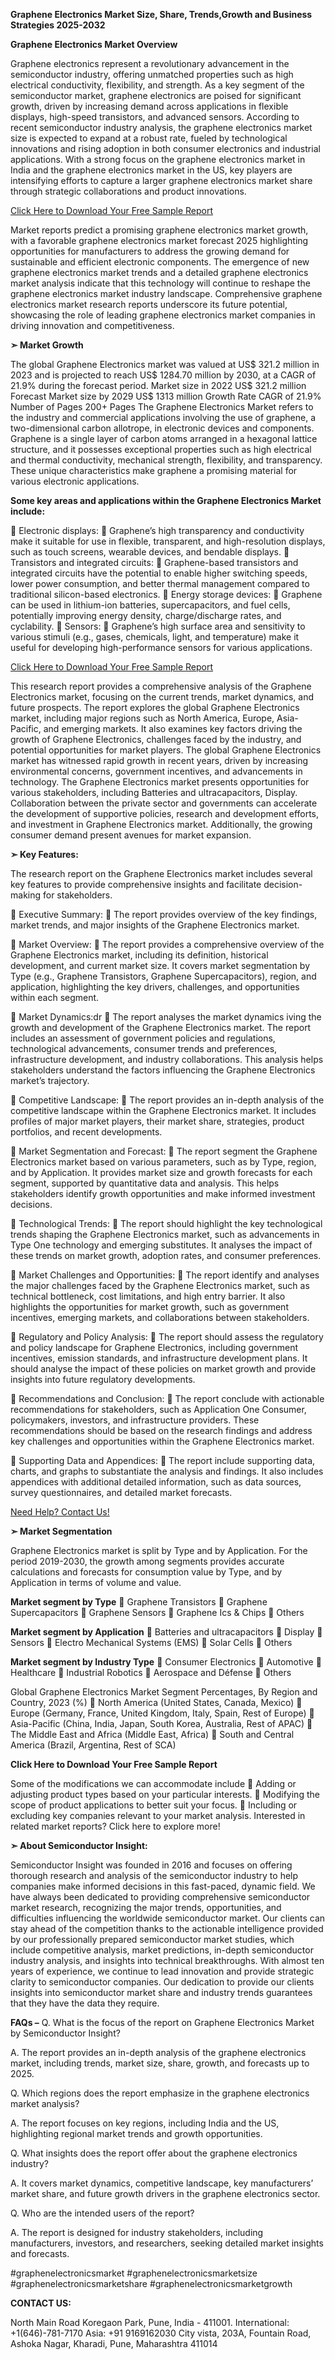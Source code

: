 **Graphene Electronics Market Size, Share, Trends,Growth and Business Strategies 2025-2032**

**Graphene Electronics Market Overview**

Graphene electronics represent a revolutionary advancement in the semiconductor industry, offering unmatched properties such as high electrical conductivity, flexibility, and strength. As a key segment of the semiconductor market, graphene electronics are poised for significant growth, driven by increasing demand across applications in flexible displays, high-speed transistors, and advanced sensors. According to recent semiconductor industry analysis, the graphene electronics market size is expected to expand at a robust rate, fueled by technological innovations and rising adoption in both consumer electronics and industrial applications. With a strong focus on the graphene electronics market in India and the graphene electronics market in the US, key players are intensifying efforts to capture a larger graphene electronics market share through strategic collaborations and product innovations.

[Click Here to Download Your Free Sample Report](https://semiconductorinsight.com/report/graphene-electronics-market/)

Market reports predict a promising graphene electronics market growth, with a favorable graphene electronics market forecast 2025 highlighting opportunities for manufacturers to address the growing demand for sustainable and efficient electronic components. The emergence of new graphene electronics market trends and a detailed graphene electronics market analysis indicate that this technology will continue to reshape the graphene electronics market industry landscape. Comprehensive graphene electronics market research reports underscore its future potential, showcasing the role of leading graphene electronics market companies in driving innovation and competitiveness.

**➣ Market Growth**

The global Graphene Electronics market was valued at US$ 321.2 million in 2023 and is projected to reach US$ 1284.70 million by 2030, at a CAGR of 21.9% during the forecast period.
Market size in 2022
US$ 321.2 million
Forecast Market size by 2029
US$ 1313 million
Growth Rate
CAGR of 21.9%
Number of Pages
200+ Pages
The Graphene Electronics Market refers to the industry and commercial applications involving the use of graphene, a two-dimensional carbon allotrope, in electronic devices and components.
Graphene is a single layer of carbon atoms arranged in a hexagonal lattice structure, and it possesses exceptional properties such as high electrical and thermal conductivity, mechanical strength, flexibility, and transparency. These unique characteristics make graphene a promising material for various electronic applications.

**Some key areas and applications within the Graphene Electronics Market include:**

	Electronic displays:
	Graphene’s high transparency and conductivity make it suitable for use in flexible, transparent, and high-resolution displays, such as touch screens, wearable devices, and bendable displays.
	Transistors and integrated circuits:
	Graphene-based transistors and integrated circuits have the potential to enable higher switching speeds, lower power consumption, and better thermal management compared to traditional silicon-based electronics.
	Energy storage devices:
	Graphene can be used in lithium-ion batteries, supercapacitors, and fuel cells, potentially improving energy density, charge/discharge rates, and cyclability.
	Sensors:
	Graphene’s high surface area and sensitivity to various stimuli (e.g., gases, chemicals, light, and temperature) make it useful for developing high-performance sensors for various applications.

[Click Here to Download Your Free Sample Report](https://semiconductorinsight.com/report/graphene-electronics-market/)

This research report provides a comprehensive analysis of the Graphene Electronics market, focusing on the current trends, market dynamics, and future prospects. The report explores the global Graphene Electronics market, including major regions such as North America, Europe, Asia-Pacific, and emerging markets. It also examines key factors driving the growth of Graphene Electronics, challenges faced by the industry, and potential opportunities for market players.
The global Graphene Electronics market has witnessed rapid growth in recent years, driven by increasing environmental concerns, government incentives, and advancements in technology. The Graphene Electronics market presents opportunities for various stakeholders, including Batteries and ultracapacitors, Display. Collaboration between the private sector and governments can accelerate the development of supportive policies, research and development efforts, and investment in Graphene Electronics market. Additionally, the growing consumer demand present avenues for market expansion.

**➣ Key Features:**

The research report on the Graphene Electronics market includes several key features to provide comprehensive insights and facilitate decision-making for stakeholders.

	Executive Summary:
	The report provides overview of the key findings, market trends, and major insights of the Graphene Electronics market.

	Market Overview:
	The report provides a comprehensive overview of the Graphene Electronics market, including its definition, historical development, and current market size. It covers market segmentation by Type (e.g., Graphene Transistors, Graphene Supercapacitors), region, and application, highlighting the key drivers, challenges, and opportunities within each segment.

	Market Dynamics:dr
	The report analyses the market dynamics iving the growth and development of the Graphene Electronics market. The report includes an assessment of government policies and regulations, technological advancements, consumer trends and preferences, infrastructure development, and industry collaborations. This analysis helps stakeholders understand the factors influencing the Graphene Electronics market’s trajectory.

	Competitive Landscape:
	The report provides an in-depth analysis of the competitive landscape within the Graphene Electronics market. It includes profiles of major market players, their market share, strategies, product portfolios, and recent developments.

	Market Segmentation and Forecast:
	The report segment the Graphene Electronics market based on various parameters, such as by Type, region, and by Application. It provides market size and growth forecasts for each segment, supported by quantitative data and analysis. This helps stakeholders identify growth opportunities and make informed investment decisions.

	Technological Trends:
	The report should highlight the key technological trends shaping the Graphene Electronics market, such as advancements in Type One technology and emerging substitutes. It analyses the impact of these trends on market growth, adoption rates, and consumer preferences.

	Market Challenges and Opportunities:
	The report identify and analyses the major challenges faced by the Graphene Electronics market, such as technical bottleneck, cost limitations, and high entry barrier. It also highlights the opportunities for market growth, such as government incentives, emerging markets, and collaborations between stakeholders.

	Regulatory and Policy Analysis:
	The report should assess the regulatory and policy landscape for Graphene Electronics, including government incentives, emission standards, and infrastructure development plans. It should analyse the impact of these policies on market growth and provide insights into future regulatory developments.

	Recommendations and Conclusion:
	The report conclude with actionable recommendations for stakeholders, such as Application One Consumer, policymakers, investors, and infrastructure providers. These recommendations should be based on the research findings and address key challenges and opportunities within the Graphene Electronics market.

	Supporting Data and Appendices:
	The report include supporting data, charts, and graphs to substantiate the analysis and findings. It also includes appendices with additional detailed information, such as data sources, survey questionnaires, and detailed market forecasts.

[Need Help? Contact Us!](https://semiconductorinsight.com/report/graphene-electronics-market/)

**➣ Market Segmentation**

Graphene Electronics market is split by Type and by Application. For the period 2019-2030, the growth among segments provides accurate calculations and forecasts for consumption value by Type, and by Application in terms of volume and value.

**Market segment by Type**
	Graphene Transistors
	Graphene Supercapacitors
	Graphene Sensors
	Graphene Ics & Chips
	Others

**Market segment by Application**
	Batteries and ultracapacitors
	Display
	Sensors
	Electro Mechanical Systems (EMS)
	Solar Cells
	Others

**Market segment by Industry Type**
	Consumer Electronics
	Automotive
	Healthcare
	Industrial Robotics
	Aerospace and Défense
	Others

Global Graphene Electronics Market Segment Percentages, By Region and Country, 2023 (%)
	North America (United States, Canada, Mexico)
	Europe (Germany, France, United Kingdom, Italy, Spain, Rest of Europe)
	Asia-Pacific (China, India, Japan, South Korea, Australia, Rest of APAC)
	The Middle East and Africa (Middle East, Africa)
	South and Central America (Brazil, Argentina, Rest of SCA)

**Click Here to Download Your Free Sample Report**

Some of the modifications we can accommodate include
	Adding or adjusting product types based on your particular interests.
	Modifying the scope of product applications to better suit your focus.
	Including or excluding key companies relevant to your market analysis.
Interested in related market reports? Click here to explore more!

**➣ About Semiconductor Insight:**

Semiconductor Insight was founded in 2016 and focuses on offering thorough research and analysis of the semiconductor industry to help companies make informed decisions in this fast-paced, dynamic field. We have always been dedicated to providing comprehensive semiconductor market research, recognizing the major trends, opportunities, and difficulties influencing the worldwide semiconductor market.
Our clients can stay ahead of the competition thanks to the actionable intelligence provided by our professionally prepared semiconductor market studies, which include competitive analysis, market predictions, in-depth semiconductor industry analysis, and insights into technical breakthroughs. With almost ten years of experience, we continue to lead innovation and provide strategic clarity to semiconductor companies.
Our dedication to provide our clients insights into semiconductor market share and industry trends guarantees that they have the data they require.

**FAQs –**
Q.  What is the focus of the report on Graphene Electronics Market by Semiconductor Insight?

A. The report provides an in-depth analysis of the graphene electronics market, including trends, market size, share, growth, and forecasts up to 2025.

Q.  Which regions does the report emphasize in the graphene electronics market analysis?

A. The report focuses on key regions, including India and the US, highlighting regional market trends and growth opportunities.

Q. What insights does the report offer about the graphene electronics industry?

A. It covers market dynamics, competitive landscape, key manufacturers’ market share, and future growth drivers in the graphene electronics sector.

Q. Who are the intended users of the report?

A. The report is designed for industry stakeholders, including manufacturers, investors, and researchers, seeking detailed market insights and forecasts.

#graphenelectronicsmarket 
#graphenelectronicsmarketsize
#graphenelectronicsmarketshare
#graphenelectronicsmarketgrowth

**CONTACT US:**

North Main Road Koregaon Park, Pune, India - 411001.
International: +1(646)-781-7170
Asia: +91 9169162030
City vista, 203A, Fountain Road, Ashoka Nagar, Kharadi, Pune, Maharashtra 411014
